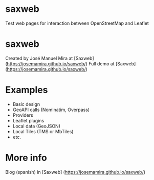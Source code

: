 # saxweb
Test web pages for interaction between OpenStreetMap and Leaflet

saxweb
=============

Created by José Manuel Mira at [Saxweb] (https://josemamira.github.io/saxweb/)
Full demo at [Saxweb] (https://josemamira.github.io/saxweb/)



Examples
=============

  - Basic design
  - GeoAPI calls (Nominatim, Overpass)
  - Providers
  - Leaflet plugins
  - Local data (GeoJSON)
  - Local Tiles (TMS or MbTiles)
  - etc.

More info
=============

Blog (spanish) in [Saxweb] (https://josemamira.github.io/saxweb/)

